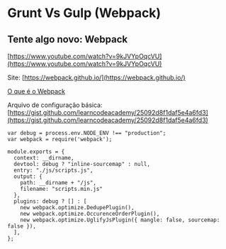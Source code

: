 # Grunt Vs Gulp (Webpack)

## Tente algo novo: Webpack

[https://www.youtube.com/watch?v=9kJVYpOqcVU](https://www.youtube.com/watch?v=9kJVYpOqcVU)

Site: [https://webpack.github.io/](https://webpack.github.io/)

[O que é o Webpack](https://webpack.github.io/docs/what-is-webpack.html)

Arquivo de configuração básica: [https://gist.github.com/learncodeacademy/25092d8f1daf5e4a6fd3](https://gist.github.com/learncodeacademy/25092d8f1daf5e4a6fd3)

```
var debug = process.env.NODE_ENV !== "production";
var webpack = require('webpack');

module.exports = {
  context: __dirname,
  devtool: debug ? "inline-sourcemap" : null,
  entry: "./js/scripts.js",
  output: {
    path: __dirname + "/js",
    filename: "scripts.min.js"
  },
  plugins: debug ? [] : [
    new webpack.optimize.DedupePlugin(),
    new webpack.optimize.OccurenceOrderPlugin(),
    new webpack.optimize.UglifyJsPlugin({ mangle: false, sourcemap: false }),
  ],
};
```
